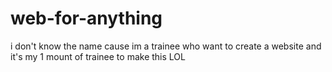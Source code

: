 # web-for-anything
i don't know the name cause im a trainee who want to create a website and it's my 1 mount of trainee to make this LOL  
